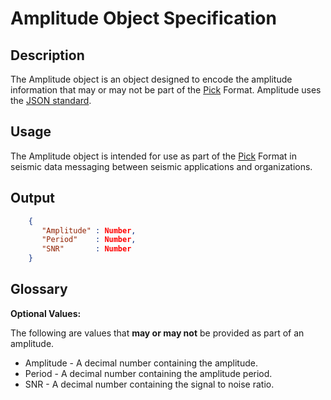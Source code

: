 # Amplitude Object Specification

## Description

The Amplitude object is an object designed to encode the amplitude information
that may or may not be part of the [Pick](Pick.md) Format.  Amplitude uses the
[JSON standard](http://www.json.org).

## Usage

The Amplitude object is intended for use as part of the [Pick](Pick.md) Format
in seismic data messaging between seismic applications and organizations.

## Output

```json
    {
       "Amplitude" : Number,
       "Period"    : Number,
       "SNR"       : Number
    }
```

## Glossary

**Optional Values:**

The following are values that **may or may not** be provided as part of an
amplitude.

* Amplitude - A decimal number containing the amplitude.
* Period - A decimal number containing the amplitude period.
* SNR - A decimal number containing the signal to noise ratio.
